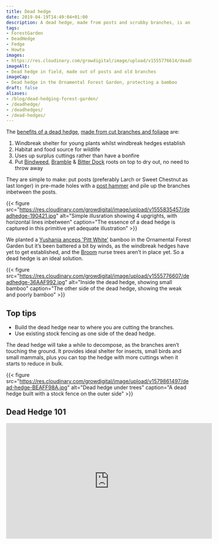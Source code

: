 ```yaml
---
title: Dead hedge
date: 2019-04-19T14:49:04+01:00
description: A dead hedge, made from posts and scrubby branches, is an ideal temporary windbreak and wildlife habitat.
tags: 
- ForestGarden
- DeadHedge
- Fedge
- Howto
images: 
- https://res.cloudinary.com/growdigital/image/upload/v1555776614/deadhedge-39D0EDB7.jpg
imageAlt: 
- Dead hedge in field, made out of posts and old branches
imageCap:
- Dead hedge in the Ornamental Forest Garden, protecting a bamboo
draft: false
aliases: 
- /blog/dead-hedging-forest-garden/
- /deadhedge/
- /deadhedges/
- /dead-hedges/
---
```


The [benefits of a dead hedge](https://www.woodlands.co.uk/blog/woodland-activities/dead-hedging-wildlife-friendly-and-people-guiding/), [made from cut branches and foliage](https://en.wikipedia.org/wiki/Dead_hedge) are:

1. Windbreak shelter for young plants whilst windbreak hedges establish
2. Habitat and food source for wildlife
3. Uses up surplus cuttings rather than have a bonfire
4. Put [Bindweed](https://pfaf.org/user/Plant.aspx?LatinName=Convolvulus+arvensis), [Bramble](https://pfaf.org/user/plant.aspx?latinname=Rubus+fruticosus) & [Bitter Dock](https://pfaf.org/user/Plant.aspx?LatinName=Rumex+obtusifolius) roots on top to dry out, no need to throw away

They are simple to make: put posts (preferably Larch or Sweet Chestnut as last longer) in pre-made holes with a [post hammer](https://en.wikipedia.org/wiki/Post_pounder) and pile up the branches inbetween the posts.

{{< figure src="https://res.cloudinary.com/growdigital/image/upload/v1555835457/deadhedge-190421.jpg" alt="Simple illusration showing 4 upgrights, with horizontal lines inbetween" caption="The essence of a dead hedge is captured in this primitive yet adequate illustration" >}}

We planted a [Yushania anceps 'Pitt White'](https://www.agroforestry.co.uk/product/yushania-anceps-pitt-white/) bamboo in the Ornamental Forest Garden but it’s been battered a bit by winds, as the windbreak hedges have yet to get established, and the [Broom](https://pfaf.org/user/plant.aspx?latinname=Cytisus+scoparius) nurse trees aren’t in place yet. So a dead hedge is an ideal solution.

{{< figure src="https://res.cloudinary.com/growdigital/image/upload/v1555776607/deadhedge-36AAF992.jpg" alt="Inside the dead hedge, showing small bamboo" caption="The other side of the dead hedge, showing the weak and poorly bamboo" >}}

## Top tips

* Build the dead hedge near to where you are cutting the branches.
* Use existing stock fencing as one side of the dead hedge.

The dead hedge will take a while to decompose, as the branches aren’t touching the ground. It provides ideal shelter for insects, small birds and small mammals, plus you can top the hedge with more cuttings when it starts to reduce in bulk.

{{< figure src="https://res.cloudinary.com/growdigital/image/upload/v1579861497/dead-hedge-BEAFF98A.jpg" alt="Dead hedge under trees" caption="A dead hedge built with a stock fence on the outer side" >}}

## Dead Hedge 101

<iframe width="560" height="315" src="https://www.youtube.com/embed/0lTg5B8gM_c" title="YouTube video player" frameborder="0" allow="accelerometer; autoplay; clipboard-write; encrypted-media; gyroscope; picture-in-picture; web-share" allowfullscreen></iframe>

